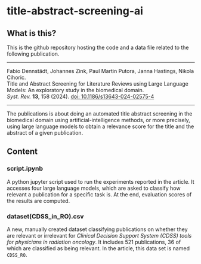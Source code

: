 # title-abstract-screening-ai

## What is this?

This is the github repository hosting the code and a data file related to the following publication.

---

Fabio Dennstädt, Johannes Zink, Paul Martin Putora, Janna Hastings, Nikola Cihoric.\
Title and Abstract Screening for Literature Reviews using Large Language Models: An exploratory study in the biomedical domain.\
*Syst. Rev.* **13**, 158 (2024). [doi: 10.1186/s13643-024-02575-4](https://doi.org/10.1186/s13643-024-02575-4)

---


The publications is about doing an automated title abstract screening in the biomedical domain using artificial-intelligence methods, or more precisely, using large language models to obtain a relevance score for the title and the abstract of a given publication.

## Content

### script.ipynb

A python jupyter script used to run the experiments reported in the article.
It accesses four large language models, which are asked to classify how relevant a publication for a specific task is.
At the end, evaluation scores of the results are computed.

### dataset(CDSS_in_RO).csv

A new, manually created dataset classifying publications on whether they are relevant or irrelevant for *Clinical Decision Support System (CDSS) tools for physicians in radiation oncology*.
It includes 521 publications, 36 of which are classified as being relevant.
In the article, this data set is named ``CDSS_RO``.

